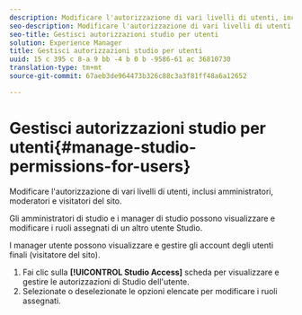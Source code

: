 ```yaml
---
description: Modificare l'autorizzazione di vari livelli di utenti, inclusi amministratori, moderatori e visitatori del sito.
seo-description: Modificare l'autorizzazione di vari livelli di utenti, inclusi amministratori, moderatori e visitatori del sito.
seo-title: Gestisci autorizzazioni studio per utenti
solution: Experience Manager
title: Gestisci autorizzazioni studio per utenti
uuid: 15 c 395 c 8-a 9 bb -4 b 0 b -9586-61 ac 36810730
translation-type: tm+mt
source-git-commit: 67aeb3de964473b326c88c3a3f81ff48a6a12652

---
```



# Gestisci autorizzazioni studio per utenti{#manage-studio-permissions-for-users}

Modificare l&#39;autorizzazione di vari livelli di utenti, inclusi amministratori, moderatori e visitatori del sito.

Gli amministratori di studio e i manager di studio possono visualizzare e modificare i ruoli assegnati di un altro utente Studio.

I manager utente possono visualizzare e gestire gli account degli utenti finali (visitatore del sito).

1. Fai clic sulla **[!UICONTROL Studio Access]** scheda per visualizzare e gestire le autorizzazioni di Studio dell&#39;utente.
1. Selezionate o deselezionate le opzioni elencate per modificare i ruoli assegnati.
